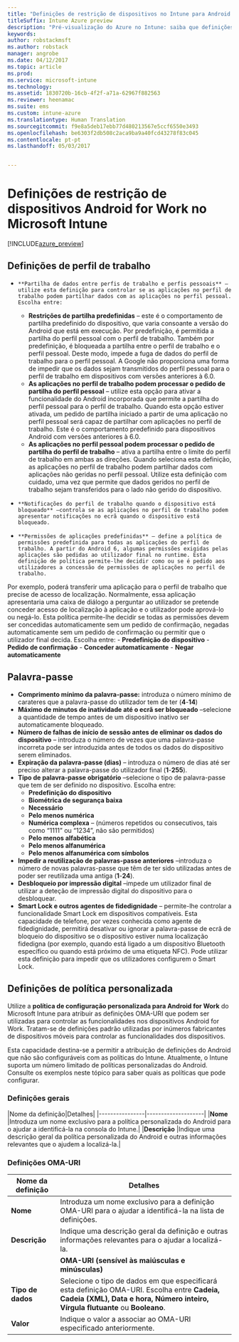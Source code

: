 ```yaml
---
title: "Definições de restrição de dispositivos no Intune para Android for Work | Microsoft Docs"
titleSuffix: Intune Azure preview
description: "Pré-visualização do Azure no Intune: saiba que definições do Intune pode utilizar para controlar as definições dos dispositivos e a funcionalidade em dispositivos Android for Work."
keywords: 
author: robstackmsft
ms.author: robstack
manager: angrobe
ms.date: 04/12/2017
ms.topic: article
ms.prod: 
ms.service: microsoft-intune
ms.technology: 
ms.assetid: 1830720b-16cb-4f2f-a71a-62967f882563
ms.reviewer: heenamac
ms.suite: ems
ms.custom: intune-azure
ms.translationtype: Human Translation
ms.sourcegitcommit: f9e8a5deb17ebb77d480213567e5ccf6550e3493
ms.openlocfilehash: be6303f2db508c2aca9ba9a40fcd43278f83c045
ms.contentlocale: pt-pt
ms.lasthandoff: 05/03/2017


---
```


# <a name="android-for-work-device-restriction-settings-in-microsoft-intune"></a>Definições de restrição de dispositivos Android for Work no Microsoft Intune

[!INCLUDE[azure_preview](../includes/azure_preview.md)]

## <a name="work-profile-settings"></a>Definições de perfil de trabalho
-     **Partilha de dados entre perfis de trabalho e perfis pessoais** – utilize esta definição para controlar se as aplicações no perfil de trabalho podem partilhar dados com as aplicações no perfil pessoal. Escolha entre:
    - **Restrições de partilha predefinidas** – este é o comportamento de partilha predefinido do dispositivo, que varia consoante a versão do Android que está em execução. Por predefinição, é permitida a partilha do perfil pessoal com o perfil de trabalho. Também por predefinição, é bloqueada a partilha entre o perfil de trabalho e o perfil pessoal. Deste modo, impede a fuga de dados do perfil de trabalho para o perfil pessoal. A Google não proporciona uma forma de impedir que os dados sejam transmitidos do perfil pessoal para o perfil de trabalho em dispositivos com versões anteriores à 6.0.  
    - **As aplicações no perfil de trabalho podem processar o pedido de partilha do perfil pessoal** – utilize esta opção para ativar a funcionalidade do Android incorporada que permite a partilha do perfil pessoal para o perfil de trabalho. Quando esta opção estiver ativada, um pedido de partilha iniciado a partir de uma aplicação no perfil pessoal será capaz de partilhar com aplicações no perfil de trabalho. Este é o comportamento predefinido para dispositivos Android com versões anteriores à 6.0.
    - **As aplicações no perfil pessoal podem processar o pedido de partilha do perfil de trabalho** – ativa a partilha entre o limite do perfil de trabalho em ambas as direções. Quando seleciona esta definição, as aplicações no perfil de trabalho podem partilhar dados com aplicações não geridas no perfil pessoal.  Utilize esta definição com cuidado, uma vez que permite que dados geridos no perfil de trabalho sejam transferidos para o lado não gerido do dispositivo.


-     **Notificações do perfil de trabalho quando o dispositivo está bloqueado** –controla se as aplicações no perfil de trabalho podem apresentar notificações no ecrã quando o dispositivo está bloqueado.
-     **Permissões de aplicações predefinidas** – define a política de permissões predefinida para todas as aplicações do perfil de trabalho. A partir do Android 6, algumas permissões exigidas pelas aplicações são pedidas ao utilizador final no runtime. Esta definição de política permite-lhe decidir como ou se é pedido aos utilizadores a concessão de permissões de aplicações no perfil de trabalho.
Por exemplo, poderá transferir uma aplicação para o perfil de trabalho que precise de acesso de localização. Normalmente, essa aplicação apresentaria uma caixa de diálogo a perguntar ao utilizador se pretende conceder acesso de localização à aplicação e o utilizador pode aprová-lo ou negá-lo. Esta política permite-lhe decidir se todas as permissões devem ser concedidas automaticamente sem um pedido de confirmação, negadas automaticamente sem um pedido de confirmação ou permitir que o utilizador final decida. Escolha entre:
    -     **Predefinição do dispositivo**
    -     **Pedido de confirmação**
    -     **Conceder automaticamente**
    -     **Negar automaticamente**

## <a name="password"></a>Palavra-passe

- **Comprimento mínimo da palavra-passe:** introduza o número mínimo de carateres que a palavra-passe do utilizador tem de ter (**4**-**14**)
- **Máximo de minutos de inatividade até o ecrã ser bloqueado** –selecione a quantidade de tempo antes de um dispositivo inativo ser automaticamente bloqueado.
- **Número de falhas de início de sessão antes de eliminar os dados do dispositivo** – introduza o número de vezes que uma palavra-passe incorreta pode ser introduzida antes de todos os dados do dispositivo serem eliminados.
- **Expiração da palavra-passe (dias)** – introduza o número de dias até ser preciso alterar a palavra-passe do utilizador final (**1**-**255**).
- **Tipo de palavra-passe obrigatório** –selecione o tipo de palavra-passe que tem de ser definido no dispositivo. Escolha entre:
    - **Predefinição do dispositivo**
    - **Biométrica de segurança baixa**
    - **Necessário**
    - **Pelo menos numérica**
    - **Numérica complexa** – (números repetidos ou consecutivos, tais como “1111” ou “1234”, não são permitidos)
    - **Pelo menos alfabética**
    - **Pelo menos alfanumérica**
    - **Pelo menos alfanumérica com símbolos**
- **Impedir a reutilização de palavras-passe anteriores** –introduza o número de novas palavras-passe que têm de ter sido utilizadas antes de poder ser reutilizada uma antiga (**1**-**24**).
- **Desbloqueio por impressão digital** –impede um utilizador final de utilizar a deteção de impressão digital do dispositivo para o desbloquear.
- **Smart Lock e outros agentes de fidedignidade** – permite-lhe controlar a funcionalidade Smart Lock em dispositivos compatíveis. Esta capacidade de telefone, por vezes conhecida como agente de fidedignidade, permitirá desativar ou ignorar a palavra-passe de ecrã de bloqueio do dispositivo se o dispositivo estiver numa localização fidedigna (por exemplo, quando está ligado a um dispositivo Bluetooth específico ou quando está próximo de uma etiqueta NFC). Pode utilizar esta definição para impedir que os utilizadores configurem o Smart Lock.

## <a name="custom-policy-settings"></a>Definições de política personalizada
Utilize a **política de configuração personalizada para Android for Work** do Microsoft Intune para atribuir as definições OMA-URI que podem ser utilizadas para controlar as funcionalidades nos dispositivos Android for Work. Tratam-se de definições padrão utilizadas por inúmeros fabricantes de dispositivos móveis para controlar as funcionalidades dos dispositivos.

Esta capacidade destina-se a permitir a atribuição de definições do Android que não são configuráveis com as políticas do Intune.
Atualmente, o Intune suporta um número limitado de políticas personalizadas do Android. Consulte os exemplos neste tópico para saber quais as políticas que pode configurar.

### <a name="general-settings"></a>Definições gerais

|Nome da definição|Detalhes|
    |----------------|--------------------|
    |**Nome** |Introduza um nome exclusivo para a política personalizada do Android para o ajudar a identificá-la na consola do Intune.|
    |**Descrição** |Indique uma descrição geral da política personalizada do Android e outras informações relevantes que o ajudem a localizá-la.|

### <a name="oma-uri-settings"></a>Definições OMA-URI

  |Nome da definição|Detalhes|
  |--------|--------------------|
  |**Nome** |Introduza um nome exclusivo para a definição OMA-URI para o ajudar a identificá-la na lista de definições.|
  |**Descrição** |Indique uma descrição geral da definição e outras informações relevantes para o ajudar a localizá-la.|
    |**OMA-URI (sensível às maiúsculas e minúsculas)** |Especifique o OMA-URI para o qual pretende fornecer uma definição.|
  |**Tipo de dados** |Selecione o tipo de dados em que especificará esta definição OMA-URI. Escolha entre **Cadeia, Cadeia (XML), Data e hora, Número inteiro, Vírgula flutuante** ou **Booleano**.|
  |**Valor** |Indique o valor a associar ao OMA-URI especificado anteriormente.|

